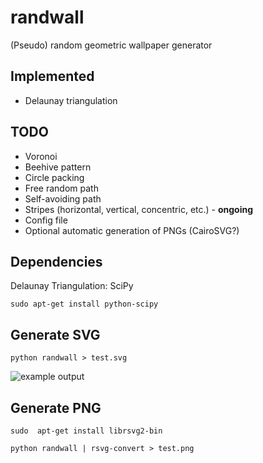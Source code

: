 # randwall

(Pseudo) random geometric wallpaper generator

## Implemented

- Delaunay triangulation

## TODO

- Voronoi
- Beehive pattern
- Circle packing
- Free random path
- Self-avoiding path
- Stripes (horizontal, vertical, concentric, etc.) - **ongoing**
- Config file
- Optional automatic generation of PNGs (CairoSVG?)

## Dependencies

Delaunay Triangulation: SciPy

    sudo apt-get install python-scipy


## Generate SVG 

    python randwall > test.svg 
    
![example output](https://github.com/spacekatia/randwall/blob/master/test.svg)

## Generate PNG

	sudo  apt-get install librsvg2-bin     
    
    python randwall | rsvg-convert > test.png  
